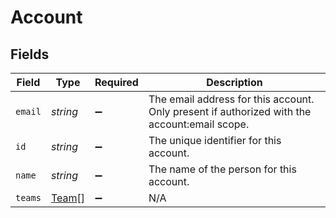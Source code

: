 # Account


## Fields

| Field                                                                                        | Type                                                                                         | Required                                                                                     | Description                                                                                  |
| -------------------------------------------------------------------------------------------- | -------------------------------------------------------------------------------------------- | -------------------------------------------------------------------------------------------- | -------------------------------------------------------------------------------------------- |
| `email`                                                                                      | *string*                                                                                     | :heavy_minus_sign:                                                                           | The email address for this account. Only present if authorized with the account:email scope. |
| `id`                                                                                         | *string*                                                                                     | :heavy_minus_sign:                                                                           | The unique identifier for this account.                                                      |
| `name`                                                                                       | *string*                                                                                     | :heavy_minus_sign:                                                                           | The name of the person for this account.                                                     |
| `teams`                                                                                      | [Team](../../models/shared/team.md)[]                                                        | :heavy_minus_sign:                                                                           | N/A                                                                                          |